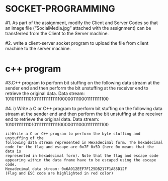 # SOCKET-PROGRAMMING
#1. As part of the assignment, modify the Client and Server Codes so that an image file (“SocialMedia.jpg” attached with the assignment) can be transferred from the Client to the Server machine. 


 #2. write a client-server socket program to upload the file from client machine to the server machine.
 
# c++ program
#3.C++ program to perform bit stuffing on the following data stream at the sender end and then perform the bit unstuffing at the receiver end to retrieve the original data.
Data stream: 10101111111101011111111111110000011100011111111100

#4. i) Write a C or C++ program to perform bit stuffing on the following data
stream at the sender end and then perform the bit unstuffing at the receiver
end to retrieve the original data.
Data stream: 10101111111101011111111111110000011100011111111100
   
    ii)Write a C or C++ program to perform the byte stuffing and unstuffing of the
    following data stream represented in Hexadecimal form. The hexadecimal
    code for the flag and escape are 0x7F 0x5D (here 0x means that the data is
    represented in hexadecimal form). Note that the flag and escape code
    appearing within the data frame have to be escaped using the escape code.
    Hexadecimal data stream: 0x6A912EEF7F125DB217F1A85D12F
    (Flag and ESC code are highlighted in red color)

